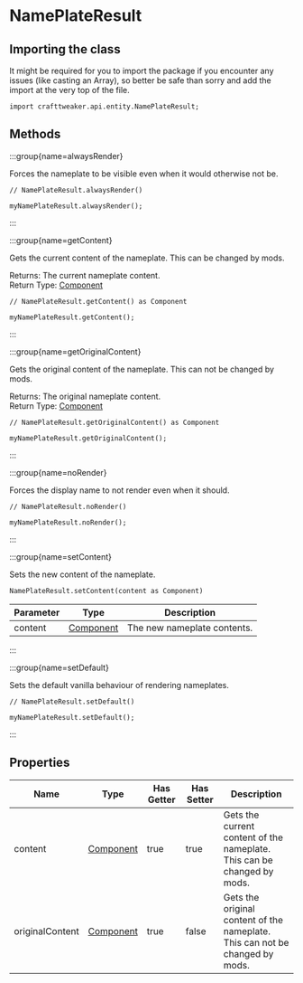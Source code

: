 # NamePlateResult

## Importing the class

It might be required for you to import the package if you encounter any issues (like casting an Array), so better be safe than sorry and add the import at the very top of the file.
```zenscript
import crafttweaker.api.entity.NamePlateResult;
```


## Methods

:::group{name=alwaysRender}

Forces the nameplate to be visible even when it would otherwise not be.

```zenscript
// NamePlateResult.alwaysRender()

myNamePlateResult.alwaysRender();
```

:::

:::group{name=getContent}

Gets the current content of the nameplate. This can be changed by mods.

Returns: The current nameplate content.  
Return Type: [Component](/vanilla/api/text/Component)

```zenscript
// NamePlateResult.getContent() as Component

myNamePlateResult.getContent();
```

:::

:::group{name=getOriginalContent}

Gets the original content of the nameplate. This can not be changed by mods.

Returns: The original nameplate content.  
Return Type: [Component](/vanilla/api/text/Component)

```zenscript
// NamePlateResult.getOriginalContent() as Component

myNamePlateResult.getOriginalContent();
```

:::

:::group{name=noRender}

Forces the display name to not render even when it should.

```zenscript
// NamePlateResult.noRender()

myNamePlateResult.noRender();
```

:::

:::group{name=setContent}

Sets the new content of the nameplate.

```zenscript
NamePlateResult.setContent(content as Component)
```

| Parameter | Type                                     | Description                 |
| --------- | ---------------------------------------- | --------------------------- |
| content   | [Component](/vanilla/api/text/Component) | The new nameplate contents. |


:::

:::group{name=setDefault}

Sets the default vanilla behaviour of rendering nameplates.

```zenscript
// NamePlateResult.setDefault()

myNamePlateResult.setDefault();
```

:::


## Properties

| Name            | Type                                     | Has Getter | Has Setter | Description                                                                                |
| --------------- | ---------------------------------------- | ---------- | ---------- | ------------------------------------------------------------------------------------------ |
| content         | [Component](/vanilla/api/text/Component) | true       | true       | Gets the current content of the nameplate. <br />  This can be changed by mods.      |
| originalContent | [Component](/vanilla/api/text/Component) | true       | false      | Gets the original content of the nameplate. <br />  This can not be changed by mods. |

